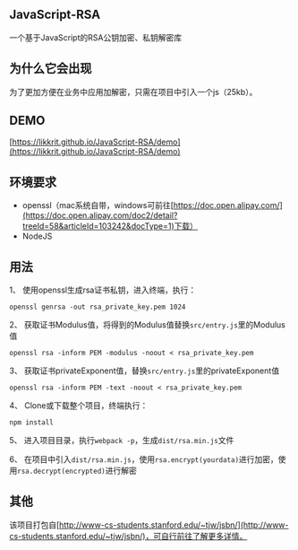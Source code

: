 JavaScript-RSA
---

一个基于JavaScript的RSA公钥加密、私钥解密库

## 为什么它会出现

为了更加方便在业务中应用加解密，只需在项目中引入一个js（25kb）。

## DEMO

[https://likkrit.github.io/JavaScript-RSA/demo](https://likkrit.github.io/JavaScript-RSA/demo)

## 环境要求

- openssl（mac系统自带，windows可前往[https://doc.open.alipay.com/](https://doc.open.alipay.com/doc2/detail?treeId=58&articleId=103242&docType=1)下载）
- NodeJS

## 用法

1、 使用openssl生成rsa证书私钥，进入终端，执行：
```
openssl genrsa -out rsa_private_key.pem 1024
```

2、 获取证书Modulus值，将得到的Modulus值替换`src/entry.js`里的Modulus值
```
openssl rsa -inform PEM -modulus -noout < rsa_private_key.pem
```



3、 获取证书privateExponent值，替换`src/entry.js`里的privateExponent值
```
openssl rsa -inform PEM -text -noout < rsa_private_key.pem
```

4、 Clone或下载整个项目，终端执行：
```
npm install
```

5、 进入项目目录，执行`webpack -p`，生成`dist/rsa.min.js`文件

6、 在项目中引入`dist/rsa.min.js`，使用`rsa.encrypt(yourdata)`进行加密，使用`rsa.decrypt(encrypted)`进行解密


## 其他

该项目打包自[http://www-cs-students.stanford.edu/~tjw/jsbn/](http://www-cs-students.stanford.edu/~tjw/jsbn/)，可自行前往了解更多详情。
